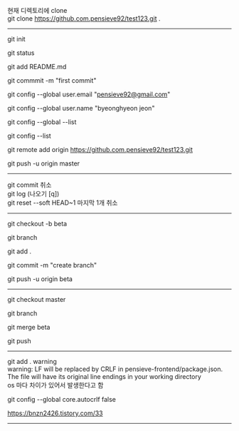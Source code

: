 
현재 디렉토리에 clone  
git clone https://github.com.pensieve92/test123.git .

------------------------------------------------------------------------

git init

git status

git add README.md

git commmit -m "first commit"

git config --global user.email "pensieve92@gmail.com"

git config --global user.name "byeonghyeon jeon"

git config --global --list

git config --list

git remote add origin https://github.com.pensieve92/test123.git

git push -u origin master

------------------------------------------------------------------------
git commit 취소  
git log (나오기 [q])  
git reset --soft HEAD~1 마지막 1개 취소  

------------------------------------------------------------------------

git checkout -b beta

git branch


git add . 

git commit -m "create branch"

git push -u origin beta

------------------------------------------------------------------------

git checkout master

git branch

git merge beta

git push

------------------------------------------------------------------------
git add . warning  
warning: LF will be replaced by CRLF in pensieve-frontend/package.json.  
The file will have its original line endings in your working directory  
os 마다 차이가 있어서 발생한다고 함

git config --global core.autocrlf false

https://bnzn2426.tistory.com/33

------------------------------------------------------------------------
